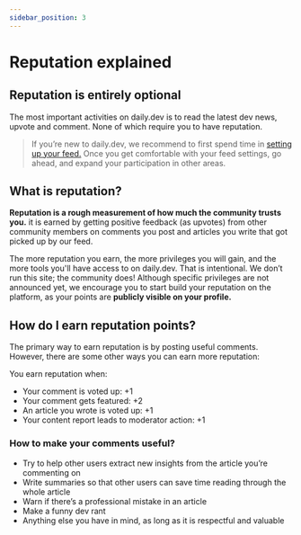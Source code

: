 ```yaml
---
sidebar_position: 3
---
```

# Reputation explained

## Reputation is entirely optional

The most important activities on daily.dev is to read the latest dev news, upvote and comment. None of which require you to have reputation. 

> If you’re new to daily.dev, we recommend to first spend time in [setting up your feed.](../settingyourfeed/filtering-content-feed.md) Once you get comfortable with your feed settings, go ahead, and expand your participation in other areas. 

## What is reputation?

**Reputation is a rough measurement of how much the community trusts you.** it is earned by getting positive feedback (as upvotes) from other community members on comments you post and articles you write that got picked up by our feed. 

The more reputation you earn, the more privileges you will gain, and the more tools you'll have access to on daily.dev. That is intentional. We don’t run this site; the community does! Although specific privileges are not announced yet, we encourage you to start build your reputation on the platform, as your points are **publicly visible on your profile.** 

## How do I earn reputation points?

The primary way to earn reputation is by posting useful comments. However, there are some other ways you can earn more reputation:

You earn reputation when:
* Your comment is voted up: +1
* Your comment gets featured: +2
* An article you wrote is voted up: +1
* Your content report leads to moderator action: +1

### How to make your comments useful?

* Try to help other users extract new insights from the article you’re commenting on
* Write summaries so that other users can save time reading through the whole article
* Warn if there’s a professional mistake in an article
* Make a funny dev rant
* Anything else you have in mind, as long as it is respectful and valuable